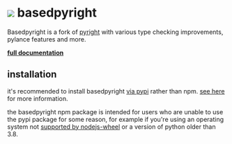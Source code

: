 <h1><img src="https://docs.basedpyright.com/latest/img/readme_logo.png"> basedpyright</h1>

Basedpyright is a fork of [pyright](https://github.com/microsoft/pyright) with various type checking improvements, pylance features and more.

**[full documentation](https://docs.basedpyright.com)**

## installation

it's recommended to install basedpyright [via pypi](https://docs.basedpyright.com/latest/installation/command-line-and-language-server/#pypi-package) rather than npm. [see here](https://docs.basedpyright.com/latest/benefits-over-pyright/pypi-package-vscode-pinning/#ability-to-pin-the-version-used-by-vscode) for more information.

the basedpyright npm package is intended for users who are unable to use the pypi package for some reason, for example if you're using an operating system not [supported by nodejs-wheel](https://github.com/njzjz/nodejs-wheel?tab=readme-ov-file#available-builds) or a version of python older than 3.8.
